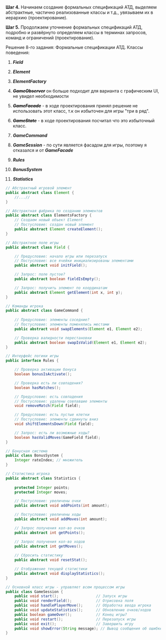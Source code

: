 **Шаг 4.** Начинаем создание формальных спецификаций АТД, выделяем абстрактные, 
частично реализованные классы и т.д., увязываем их в иерархию (проектирование).

**Шаг 5.** Продолжаем уточнение формальных спецификаций АТД, подробно и развёрнуто определяем классы в терминах запросов, 
команд и ограничений (проектирование).

Решение 8-го задания:
Формальные спецификации АТД.
Классы поведения:

1. **_Field_**
2. **_Element_** 
3. **_ElementFactory_**

4. _~~**_GameObserver_**~~_ он больше подходит для варианта с графическим UI, не увидел необходимости
5. ~~**_GameFacade_**~~ - в ходе проектирования принял решение не использовать этот класс, т.к он избыточен для игры "три в ряд".
6. ~~**_GameState_**~~ - в ходе проектирования посчитал что это избыточный класс.
7. **_GameCommand_**

8. **_GameSession_** - по сути является фасадом для игры, поэтому я отказался и от **_GameFacade_**

9. **_Rules_**
10. **_BonusSystem_**
11. **_Statistics_**

```java
// Абстрактный игровой элемент
public abstract class Element { 
    //...//
}

// Абстрактная фабрика по созданию элементов
public abstract class ElementsFactory {
    // Создаем новый объект Element
    // Постусловие: создан новый элемент
    public abstract Element createElement();
}

// Абстрактное поле игры
public abstract class Field {

    // Предусловие: начало игры или перезапуск
    // Постусловие: все ячейки инициализированы элементами
    public abstract void initField();

    // Запрос: поле пустое?
    public abstract boolean fieldIsEmpty();

    // Запрос: получить элемент по координатам
    public abstract Element getElement(int x, int y);
}

// Команды игрока
public abstract class GameCommand {
    
    // Предусловие: элементы соседние?
    // Постусловие: элементы поменялись местами
    public abstract void swapElements(Element e1, Element e2);

    // Проверка валидности перестановки
    public abstract boolean swapIsValid(Element e1, Element e2);
}

// Интерфейс логики игры
public interface Rules {

    // Проверка активации бонуса
    boolean bonusIsActivate();

    // Проверка есть ли совпадения?
    boolean hasMatches();

    // Предусловие: есть совпадения
    // Постусловие: удалены совпавшие элементы
    void removeMatch(Field field);

    // Предусловие: есть пустые клетки
    // Постусловие: элементы сдвинуты вниз
    void shiftElementsDown(Field field);

    // Запрос: есть ли возможные ходы?
    boolean hasValidMoves(GameField field);
}

// Бонусная система
public class BonusSystem { 
    Integer rateIndex; // множитель
}

// Статистика игрока
public abstract class Statistics {
    
    protected Integer points;
    protected Integer moves;

    // Постусловие: увеличены очки
    public abstract void addPoints(int amount);

    // Постусловие: увеличены ходы
    public abstract void addMoves(int amount);

    // Запрос получения кол-во очков
    public abstract int getPoints();

    // Запрос получения кол-во ходов
    public abstract int getMoves();
    
    // Сбросить статистику
    public abstract void resetStat();

    // Отображение текущей статистики
    public abstract void displayStatistics();
}

// Основной класс игры - управляет всем процессом игры
public class GameSession {
    public void start();                 // Запуск игры
    public void renderField();           // Отрисовка поля
    public void handlePlayerMove();      // Обработка ввода игрока
    public void updateStatistics();      // Обновление очков/ходов
    public boolean gameOver();           // Конец игры?
    public void restart();               // Перезапуск игры
    public void exit();                  // Завершить игру
    public void showError(String message); // Вывод сообщения об ошибке
}
```